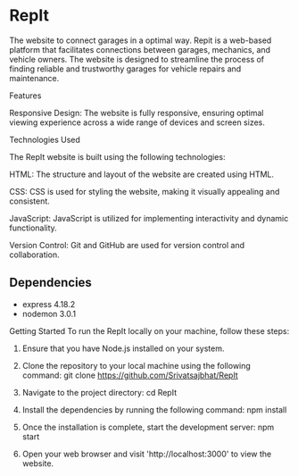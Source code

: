 # RepIt
The website to connect garages in a optimal way.
Repit is a web-based platform that facilitates connections between garages, mechanics, and vehicle owners. The website is designed to streamline the process of finding reliable and trustworthy garages for vehicle repairs and maintenance.

Features

Responsive Design: The website is fully responsive, ensuring optimal viewing experience across a wide range of devices and screen sizes.

Technologies Used

The RepIt website is built using the following technologies:

HTML: The structure and layout of the website are created using HTML.

CSS: CSS is used for styling the website, making it visually appealing and consistent.

JavaScript: JavaScript is utilized for implementing interactivity and dynamic functionality.

Version Control: Git and GitHub are used for version control and collaboration.


## Dependencies
- express 4.18.2
- nodemon 3.0.1


Getting Started To run the RepIt locally on your machine, follow these steps:

1. Ensure that you have Node.js installed on your system.

2. Clone the repository to your local machine using the following command: git clone https://github.com/Srivatsajbhat/RepIt

3. Navigate to the project directory: cd RepIt

4. Install the dependencies by running the following command: npm install

5. Once the installation is complete, start the development server: npm start

6. Open your web browser and visit 'http://localhost:3000' to view the website.




